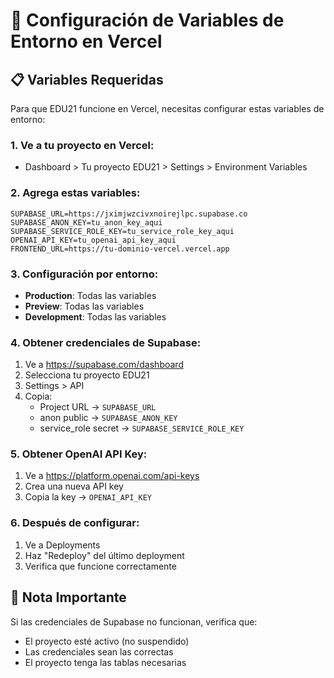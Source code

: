 # 🔧 Configuración de Variables de Entorno en Vercel

## 📋 Variables Requeridas

Para que EDU21 funcione en Vercel, necesitas configurar estas variables de entorno:

### **1. Ve a tu proyecto en Vercel:**
- Dashboard > Tu proyecto EDU21 > Settings > Environment Variables

### **2. Agrega estas variables:**

```
SUPABASE_URL=https://jximjwzcivxnoirejlpc.supabase.co
SUPABASE_ANON_KEY=tu_anon_key_aqui
SUPABASE_SERVICE_ROLE_KEY=tu_service_role_key_aqui
OPENAI_API_KEY=tu_openai_api_key_aqui
FRONTEND_URL=https://tu-dominio-vercel.vercel.app
```

### **3. Configuración por entorno:**
- **Production**: Todas las variables
- **Preview**: Todas las variables  
- **Development**: Todas las variables

### **4. Obtener credenciales de Supabase:**
1. Ve a https://supabase.com/dashboard
2. Selecciona tu proyecto EDU21
3. Settings > API
4. Copia:
   - Project URL → `SUPABASE_URL`
   - anon public → `SUPABASE_ANON_KEY`
   - service_role secret → `SUPABASE_SERVICE_ROLE_KEY`

### **5. Obtener OpenAI API Key:**
1. Ve a https://platform.openai.com/api-keys
2. Crea una nueva API key
3. Copia la key → `OPENAI_API_KEY`

### **6. Después de configurar:**
1. Ve a Deployments
2. Haz "Redeploy" del último deployment
3. Verifica que funcione correctamente

## 🚨 Nota Importante
Si las credenciales de Supabase no funcionan, verifica que:
- El proyecto esté activo (no suspendido)
- Las credenciales sean las correctas
- El proyecto tenga las tablas necesarias 
